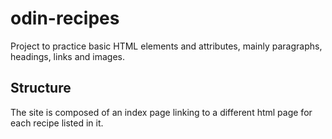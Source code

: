 # odin-recipes

Project to practice basic HTML elements and attributes, mainly paragraphs, headings, links and images. 

## Structure
The site is composed of an index page linking to a different html page for each recipe listed in it. 